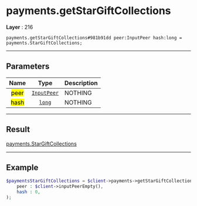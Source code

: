 # payments.getStarGiftCollections

**Layer** : 216

```tl
payments.getStarGiftCollections#981b91dd peer:InputPeer hash:long = payments.StarGiftCollections;
```

---

## Parameters

| Name | Type | Description |
| :---: | :---: | :--- |
| <mark>peer</mark> | [`InputPeer`](type/InputPeer) | NOTHING |
| <mark>hash</mark> | [`long`](type/long) | NOTHING |

---

## Result

[payments.StarGiftCollections](type/payments.StarGiftCollections)

---

## Example

```php
$paymentsStarGiftCollections = $client->payments->getStarGiftCollections(
	peer : $client->inputPeerEmpty(),
	hash : 0,
);
```